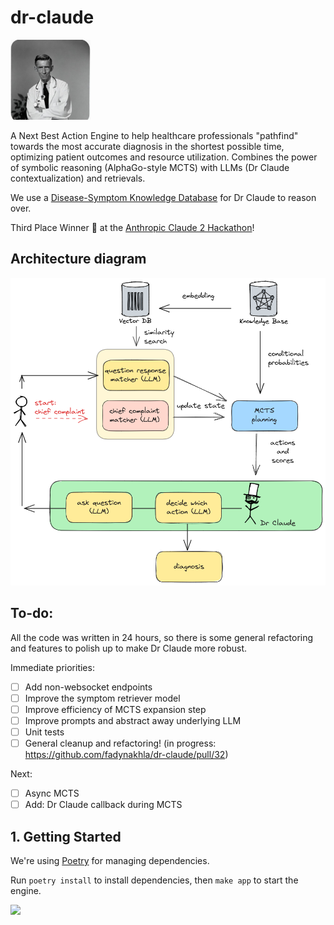 # dr-claude

<img src="images/DrClaude.jpeg" width="128">

A Next Best Action Engine to help healthcare professionals "pathfind" towards the most accurate diagnosis in the shortest possible time, optimizing patient outcomes and resource utilization. Combines the power of symbolic reasoning (AlphaGo-style MCTS) with LLMs (Dr Claude contextualization) and retrievals.

We use a [Disease-Symptom Knowledge Database](https://people.dbmi.columbia.edu/~friedma/Projects/DiseaseSymptomKB/index.html) for Dr Claude to reason over.

Third Place Winner 🥉 at the [Anthropic Claude 2 Hackathon](https://claude2hackathon.devpost.com/)!

## Architecture diagram

<img src="images/architecture.png" width="780">

## To-do:

All the code was written in 24 hours, so there is some general refactoring and features to polish up to make Dr Claude more robust.

Immediate priorities:

- [ ] Add non-websocket endpoints
- [ ] Improve the symptom retriever model
- [ ] Improve efficiency of MCTS expansion step
- [ ] Improve prompts and abstract away underlying LLM
- [ ] Unit tests
- [ ] General cleanup and refactoring! (in progress: https://github.com/fadynakhla/dr-claude/pull/32)

Next:

- [ ] Async MCTS
- [ ] Add: Dr Claude callback during MCTS

## 1. Getting Started

We're using [Poetry](https://python-poetry.org/docs/) for managing dependencies.

Run `poetry install` to install dependencies, then `make app` to start the engine.

<img src="images/demo.png" width="780">

